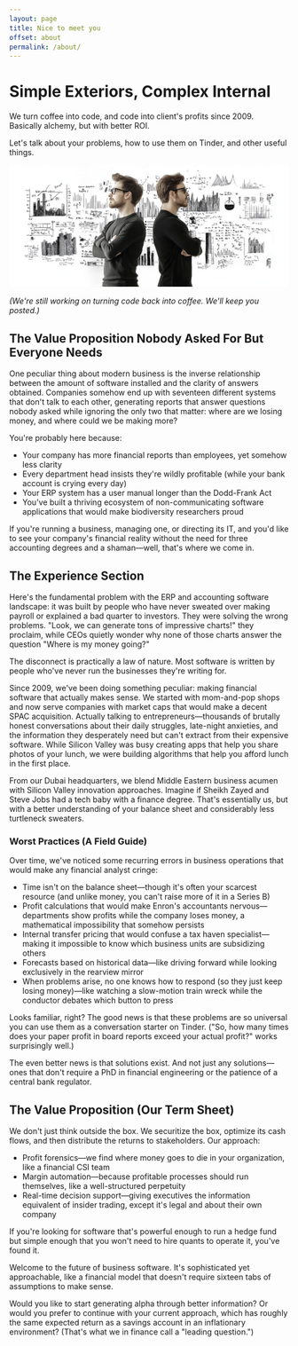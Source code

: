 ```yaml
---
layout: page
title: Nice to meet you
offset: about
permalink: /about/
---
```


# Simple Exteriors, Complex Internal

We turn coffee into code, and code into client's profits since 2009.   
Basically alchemy, but with better ROI.

Let's talk about your problems, how to use them on Tinder, and other useful things.

![](/assets/img/illustrations/rare_about.jpg)

<cite>(We're still working on turning code back into coffee. We'll keep you posted.)</cite>

## The Value Proposition Nobody Asked For But Everyone Needs
One peculiar thing about modern business is the inverse relationship between the amount of software installed and the clarity of answers obtained. Companies somehow end up with seventeen different systems that don't talk to each other, generating reports that answer questions nobody asked while ignoring the only two that matter: where are we losing money, and where could we be making more?

You're probably here because:
- Your company has more financial reports than employees, yet somehow less clarity
- Every department head insists they're wildly profitable (while your bank account is crying every day)
- Your ERP system has a user manual longer than the Dodd-Frank Act
- You've built a thriving ecosystem of non-communicating software applications that would make biodiversity researchers proud

If you're running a business, managing one, or directing its IT, and you'd like to see your company's financial reality without the need for three accounting degrees and a shaman—well, that's where we come in.

## The Experience Section

Here's the fundamental problem with the ERP and accounting software landscape: it was built by people who have never sweated over making payroll or explained a bad quarter to investors. They were solving the wrong problems. "Look, we can generate tons of impressive charts!" they proclaim, while CEOs quietly wonder why none of those charts answer the question "Where is my money going?"

The disconnect is practically a law of nature. Most software is written by people who've never run the businesses they're writing for.

Since 2009, we've been doing something peculiar: making financial software that actually makes sense. We started with mom-and-pop shops and now serve companies with market caps that would make a decent SPAC acquisition. Actually talking to entrepreneurs—thousands of brutally honest conversations about their daily struggles, late-night anxieties, and the information they desperately need but can't extract from their expensive software. While Silicon Valley was busy creating apps that help you share photos of your lunch, we were building algorithms that help you afford lunch in the first place.

From our Dubai headquarters, we blend Middle Eastern business acumen with Silicon Valley innovation approaches. Imagine if Sheikh Zayed and Steve Jobs had a tech baby with a finance degree. That's essentially us, but with a better understanding of your balance sheet and considerably less turtleneck sweaters.

### Worst Practices (A Field Guide)

Over time, we've noticed some recurring errors in business operations that would make any financial analyst cringe:

- Time isn't on the balance sheet—though it's often your scarcest resource (and unlike money, you can't raise more of it in a Series B)
- Profit calculations that would make Enron's accountants nervous—departments show profits while the company loses money, a mathematical impossibility that somehow persists
- Internal transfer pricing that would confuse a tax haven specialist—making it impossible to know which business units are subsidizing others
- Forecasts based on historical data—like driving forward while looking exclusively in the rearview mirror
- When problems arise, no one knows how to respond (so they just keep losing money)—like watching a slow-motion train wreck while the conductor debates which button to press

Looks familiar, right? The good news is that these problems are so universal you can use them as a conversation starter on Tinder. ("So, how many times does your paper profit in board reports exceed your actual profit?" works surprisingly well.)

The even better news is that solutions exist. And not just any solutions—ones that don't require a PhD in financial engineering or the patience of a central bank regulator.

## The Value Proposition (Our Term Sheet)
We don't just think outside the box. We securitize the box, optimize its cash flows, and then distribute the returns to stakeholders.
Our approach:

- Profit forensics—we find where money goes to die in your organization, like a financial CSI team
- Margin automation—because profitable processes should run themselves, like a well-structured perpetuity
- Real-time decision support—giving executives the information equivalent of insider trading, except it's legal and about their own company

If you're looking for software that's powerful enough to run a hedge fund but simple enough that you won't need to hire quants to operate it, you've found it.

Welcome to the future of business software. It's sophisticated yet approachable, like a financial model that doesn't require sixteen tabs of assumptions to make sense.

Would you like to start generating alpha through better information? Or would you prefer to continue with your current approach, which has roughly the same expected return as a savings account in an inflationary environment? (That's what we in finance call a "leading question.")
